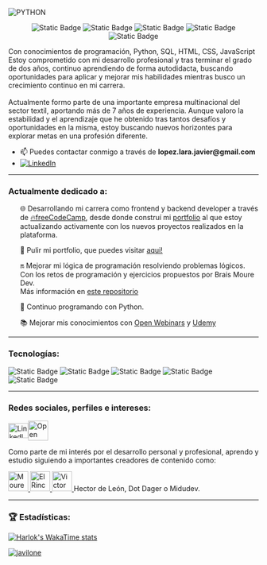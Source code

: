 ![PYTHON](https://github.com/Javilone/Javilone/assets/97972589/97c9ab9f-3fc0-4021-b541-7f8b9820b9d2)
<p align="center">
  <img alt="Static Badge" src="https://img.shields.io/badge/PYTHON-white?style=for-the-badge&logo=python&logoColor=blue&label=%20">
  <img alt="Static Badge" src="https://img.shields.io/badge/HTML5-white?style=for-the-badge&logo=HTML5&logoColor=orange&label=%20">
  <img alt="Static Badge" src="https://img.shields.io/badge/CSS-white?style=for-the-badge&logo=CSS3&logoColor=black&label=%20">
  <img alt="Static Badge" src="https://img.shields.io/badge/SQL-white?style=for-the-badge&logo=MySQL&label=%20">
  <img alt="Static Badge" src="https://img.shields.io/badge/JAVASCRIPT-white?style=for-the-badge&logo=JavaScript&label=%20">
</p>
<p>Con conocimientos de programación, Python, SQL, HTML, CSS, JavaScript Estoy comprometido con mi desarrollo profesional y tras terminar el grado de dos años, continuo aprendiendo de forma autodidacta, buscando oportunidades para aplicar y mejorar mis habilidades mientras busco un crecimiento continuo en mi carrera.<br><br>
  Actualmente formo parte de una importante empresa multinacional del sector textil, aportando más de 7 años de experiencia. Aunque valoro la estabilidad y el aprendizaje que he obtenido tras tantos desafíos y oportunidades en la misma, estoy buscando nuevos horizontes para explorar metas en una profesión diferente.
<p>
<ul>
<li> 📫 Puedes contactar conmigo a través de <b>lopez.lara.javier@gmail.com</b></li>
<li> <a href="https://www.linkedin.com/in/javier-lopez-lara/" target="_blank"><img src="https://img.shields.io/badge/LinkedIn-%230077B5.svg?&style=flat-square&logo=linkedin&logoColor=white" alt="LinkedIn"></a></li>
</ul>
<hr>
<h3 align="left">Actualmente dedicado a:</h3>
<ul>
<p>🌐 Desarrollando mi carrera como frontend y backend developer a través de <a href="https://freecodecamp.org" target="_blank">🔥freeCodeCamp</a>, desde donde construí mi <a href="https://javilone.github.io" target="_blank">portfolio</a> al que estoy actualizando activamente con los nuevos proyectos realizados en la plataforma.
<p>🛜 Pulir mi portfolio, que puedes visitar <a href="https://javilone.github.io" target="_blank">aqui!</a></p>
<p>🔛 Mejorar mi lógica de programación resolviendo problemas lógicos. Con los retos de programación y ejercicios propuestos por Brais Moure Dev. <br>Más información en <a href="https://github.com/Javilone/Retos_de_programacion" target="_blank">este repositorio</a>
<p>🐍 Continuo programando con Python. </p>
<p>📚 Mejorar mis conocimientos con <a href="https://openwebinars.net/@3ve2n82x/" target="_blank">Open Webinars</a> y <a href="https://www.udemy.com/user/javier-6570/" target="_blank">Udemy</a></p>
</ul>
<hr>
<h3 align="left">Tecnologías:</h3>
<div>
  <img alt="Static Badge" src="https://img.shields.io/badge/PYTHON-white?style=for-the-badge&logo=python&logoColor=blue&label=%20">
  <img alt="Static Badge" src="https://img.shields.io/badge/HTML5-white?style=for-the-badge&logo=HTML5&logoColor=orange&label=%20">
  <img alt="Static Badge" src="https://img.shields.io/badge/CSS-white?style=for-the-badge&logo=CSS3&logoColor=black&label=%20">
  <img alt="Static Badge" src="https://img.shields.io/badge/SQL-white?style=for-the-badge&logo=MySQL">
  <img alt="Static Badge" src="https://img.shields.io/badge/JAVASCRIPT-white?style=for-the-badge&logo=JAVASCRIPT">
</div>
<hr></hr>
<h3 align="left">Redes sociales, perfiles e intereses: </h3>
<div style="display: flex; align-items: center;">
  <a href="https://www.linkedin.com/in/javier-lopez-lara/" target="blank">
    <img src="https://raw.githubusercontent.com/rahuldkjain/github-profile-readme-generator/master/src/images/icons/Social/linked-in-alt.svg" alt="LinkedIn" height="30" width="40" />
  </a>
  <a href="https://openwebinars.net/@3ve2n82x/" target="_blank">
    <img src="https://github.com/Javilone/Javilone/assets/97972589/9ec32888-bec3-4f00-84ae-94c8216bc335)" alt="Open Webinars" width="40">
  </a>
</div>
<p>
</p>
<div></div><p>Como parte de mi interés por el desarrollo personal y profesional, aprendo y estudio siguiendo a importantes creadores de contenido como:</p>
  <a href="https://www.twitch.tv/mouredev" target="_blank">
    <img src="https://github.com/Javilone/Javilone/assets/97972589/45391595-08e0-46a0-8567-1f80f5306c3b" alt="Moure Dev Twitch" width="40">
  </a>
  <a href="https://www.youtube.com/channel/UCWn_0MmgojB711LFX-jaCDQ" target="_blank">
    <img src="https://github.com/Javilone/Javilone/assets/97972589/0d4db633-7713-4d9a-bada-5135d2856cc7" alt="El Rincon del Dev" width="40">
  </a>
  <a href="https://victorroblesweb.es" target="_blank">
    <img src="https://github.com/Javilone/Javilone/assets/97972589/5c7b00ca-a118-4f37-93b1-59ea97720fc2" alt="Victor Robles Web" height="40">
  </a>
Hector de León, Dot Dager o Midudev.
</div>
<hr></hr>
<h3 align="left">🏆 Estadísticas: </h3>
<p align="left"> 
  
[![Harlok's WakaTime stats](https://github-readme-stats.vercel.app/api/wakatime?username=javilone)](https://wakatime.com/@javilone)

<a href="https://github.com/ryo-ma/github-profile-trophy"><img src="https://github-profile-trophy.vercel.app/?username=javilone" alt="javilone" /></a> </p>
